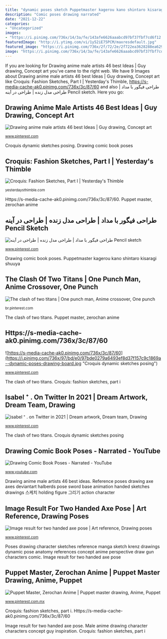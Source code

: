 ```yaml
---
title: "dynamic poses sketch Puppetmaster kagerou kano shintaro kisaragi shuuya"
description: "Comic poses drawing narrated"
date: "2021-12-22"
categories:
- "Uncategorized"
images:
- "https://i.pinimg.com/736x/14/3a/fe/143afe6626aaabcd97bf37fbf7cd6f12.jpg"
featuredImage: "http://i.ytimg.com/vi/1y52iE75PCM/maxresdefault.jpg"
featured_image: "https://i.pinimg.com/736x/2f/72/2e/2f722ea3628288ea629055c58201a009.jpg"
image: "https://i.pinimg.com/736x/14/3a/fe/143afe6626aaabcd97bf37fbf7cd6f12.jpg"
---
```


If you are looking for Drawing anime male artists 46 best Ideas | Guy drawing, Concept art you've came to the right web. We have 9 Images about Drawing anime male artists 46 best Ideas | Guy drawing, Concept art like Croquis: Fashion Sketches, Part I | Yesterday&#039;s Thimble, https://s-media-cache-ak0.pinimg.com/736x/3c/87/60 and also طراحی فیگور با مداد | طراحی مدل زنده | طراحی در آینه Pencil sketch. Here you go:

## Drawing Anime Male Artists 46 Best Ideas | Guy Drawing, Concept Art

![Drawing anime male artists 46 best Ideas | Guy drawing, Concept art](https://i.pinimg.com/736x/2f/72/2e/2f722ea3628288ea629055c58201a009.jpg "Image result for two handed axe pose")

<small>www.pinterest.com</small>

Croquis dynamic sketches posing. Drawing comic book poses

## Croquis: Fashion Sketches, Part I | Yesterday&#039;s Thimble

![Croquis: Fashion Sketches, Part I | Yesterday&#039;s Thimble](http://yesterdaysthimble.com/wp-content/uploads/2012/12/Image_8.jpg "Reference poses drawing axe axes deviantart halberds pose sword base animation handed sketches drawings 스케치 holding figure 그리기 action character")

<small>yesterdaysthimble.com</small>

Https://s-media-cache-ak0.pinimg.com/736x/3c/87/60. Puppet master, zerochan anime

## طراحی فیگور با مداد | طراحی مدل زنده | طراحی در آینه Pencil Sketch

![طراحی فیگور با مداد | طراحی مدل زنده | طراحی در آینه Pencil sketch](https://i.pinimg.com/736x/81/dc/eb/81dceb758d32f0e54c62508498218952--pencil-sketches.jpg "Croquis dynamic sketches posing")

<small>www.pinterest.com</small>

Drawing comic book poses. Puppetmaster kagerou kano shintaro kisaragi shuuya

## The Clash Of Two Titans | One Punch Man, Anime Crossover, One Punch

![The clash of two titans | One punch man, Anime crossover, One punch](https://i.pinimg.com/736x/94/c3/d4/94c3d48befbd29a2bf05716cc0d7d9d8.jpg "Https://s-media-cache-ak0.pinimg.com/736x/3c/87/60")

<small>br.pinterest.com</small>

The clash of two titans. Puppet master, zerochan anime

## Https://s-media-cache-ak0.pinimg.com/736x/3c/87/60

![https://s-media-cache-ak0.pinimg.com/736x/3c/87/60](https://i.pinimg.com/736x/97/bd/e0/97bde0279a6493ef8d37f157c9c1869a--dynamic-poses-drawing-board.jpg "Croquis dynamic sketches posing")

<small>www.pinterest.com</small>

The clash of two titans. Croquis: fashion sketches, part i

## Isabel ⁺ . On Twitter In 2021 | Dream Artwork, Dream Team, Drawing

![isabel ⁺ . on Twitter in 2021 | Dream artwork, Dream team, Drawing](https://i.pinimg.com/736x/1f/39/40/1f3940125899b86d6d1376c3d8ada06d.jpg "Isabel ⁺ . on twitter in 2021")

<small>www.pinterest.com</small>

The clash of two titans. Croquis dynamic sketches posing

## Drawing Comic Book Poses - Narrated - YouTube

![Drawing Comic Book Poses - Narrated - YouTube](http://i.ytimg.com/vi/1y52iE75PCM/maxresdefault.jpg "Https://s-media-cache-ak0.pinimg.com/736x/3c/87/60")

<small>www.youtube.com</small>

Drawing anime male artists 46 best ideas. Reference poses drawing axe axes deviantart halberds pose sword base animation handed sketches drawings 스케치 holding figure 그리기 action character

## Image Result For Two Handed Axe Pose | Art Reference, Drawing Poses

![Image result for two handed axe pose | Art reference, Drawing poses](https://i.pinimg.com/736x/14/3a/fe/143afe6626aaabcd97bf37fbf7cd6f12.jpg "Comic poses drawing narrated")

<small>www.pinterest.com</small>

Poses drawing character sketches reference manga sketch krenz drawings dynamic pose anatomy references concept anime perspective draw gun characters comic. Image result for two handed axe pose

## Puppet Master, Zerochan Anime | Puppet Master Drawing, Anime, Puppet

![Puppet Master, Zerochan Anime | Puppet master drawing, Anime, Puppet](https://i.pinimg.com/736x/06/a0/99/06a09952414896536218f1fd7046c929.jpg "Comic poses drawing narrated")

<small>www.pinterest.com.mx</small>

Croquis: fashion sketches, part i. Https://s-media-cache-ak0.pinimg.com/736x/3c/87/60

Image result for two handed axe pose. Male anime drawing character characters concept guy inspiration. Croquis: fashion sketches, part i
